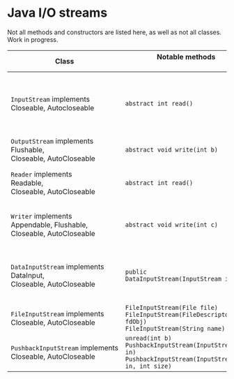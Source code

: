 # Java I/O streams
Not all methods and constructors are listed here, as well as not all classes. Work in progress.


Class | &nbsp; &nbsp; &nbsp; &nbsp; &nbsp; &nbsp; &nbsp; &nbsp; Notable methods &nbsp; &nbsp; &nbsp; &nbsp; &nbsp; &nbsp; &nbsp; &nbsp;  | Desctiption
--- | --- | ---
`InputStream`&nbsp;implements<br/>Closeable, Autocloseable | `abstract int read()`| Read byte. There are methods to read into an array. Blocks until read
`OutputStream`&nbsp;implements<br/>Flushable,<br/>Closeable, AutoCloseable | `abstract void write(int b)` | Write byte. Blocks until written
`Reader`&nbsp;implements<br/>Readable,<br/> Closeable, AutoCloseable| `abstract int read()` | Read UTF-16 code unit as uint16
`Writer`&nbsp;implements<br/>Appendable, Flushable,<br/>Closeable, AutoCloseable | `abstract void write(int c)` | Write UTF-16 code unit represented by uint16
`DataInputStream`&nbsp;implements<br/>DataInput,<br/>Closeable, AutoCloseable | `public DataInputStream(InputStream in)` | Read primitive types (@see DataInput interface)
`FileInputStream`&nbsp;implements<br/>Closeable, AutoCloseable | `FileInputStream(File file)`<br/>`FileInputStream(FileDescriptor fdObj)`<br/>`FileInputStream(String name)` | Read from file
`PushbackInputStream`&nbsp;implements<br/>Closeable, AutoCloseable | `unread(int b)`<br/>`PushbackInputStream(InputStream in)`</br>`PushbackInputStream(InputStream in, int size)` | Pushes back byte(s)
